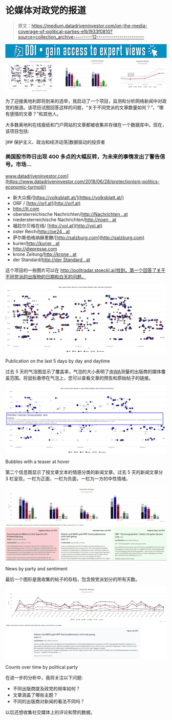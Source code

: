# 论媒体对政党的报道

> 原文：<https://medium.datadriveninvestor.com/on-the-media-coverage-of-political-parties-e1b1933f0810?source=collection_archive---------12----------------------->

[![](img/502ae1d6ba52bc6dc655a3b9fc010c67.png)](http://www.track.datadriveninvestor.com/1B9E)![](img/a17a9bebe508fd4b6d26bb146f55e56e.png)

为了迎接奥地利即将到来的选举，我启动了一个项目，监测和分析网络新闻中对政党的报道。该项目试图回答这样的问题，“关于不同党派的文章数量如何？”，“哪有感情的文章？”和其他人。

大多数奥地利在线报纸和门户网站的文章都被收集并存储在一个数据库中。现在，该项目包括:

[](https://www.datadriveninvestor.com/2018/06/28/protectionism-politics-economic-turmoil/) [## 保护主义、政治和经济动荡|数据驱动的投资者

### 美国股市昨日出现 400 多点的大幅反转，为未来的事情发出了警告信号。市场…

www.datadriveninvestor.com](https://www.datadriveninvestor.com/2018/06/28/protectionism-politics-economic-turmoil/) 

*   新大众报/[https://volksblatt.at/](https://volksblatt.at/)
*   ORF / [http://orf.at](http://orf.at)
*   http://tt.com
*   obersterreichische Nachrichten/[http://Nachrichten . at](http://nachrichten.at)
*   niedersterreichische Nachrichten/[http://noen . at](http://noen.at)
*   福拉尔贝格在线/ [http://vol.at](http://vol.at)
*   oster Reich/[http://oe24 . at](http://oe24.at)
*   萨尔斯伯格纳赫里滕/[http://salzburg.com](http://salzburg.com)
*   kurier/[http://kurier . at](http://kurier.at)
*   http://diepresse.com
*   krone Zeitung/[http://krone . at](http://krone.at)
*   der Standard/[http://der Standard . at](http://derstandard.at)

这个项目的一些图片可以在 http://politradar.stoeckl.ai/找到。第一个回答了关于不同党派的出版物的日期和白天的问题。

![](img/8492b31bbb6197904ff5f67de464ef97.png)

Publication on the last 5 days by day and daytime

过去 5 天的气泡图显示了覆盖率，气泡的大小表明了由[WA](http://www.oewa.at/)测量的出版商的媒体覆盖范围。将鼠标悬停在气泡上，您可以查看文章的预告和原始帖子的链接。

![](img/01c9d7d327876f0914ea51e6440e3237.png)

Bubbles with a teaser at hover

第二个信息图显示了按文章文本的情感分类的新闻文章。过去 5 天的新闻文章分 3 栏呈现，一栏为正面，一栏为负面，一栏为一方的中性情绪。

![](img/ef83205a3556a58726d8516d1f93038e.png)

News by party and sentiment

最后一个图形是我收集的帖子的存档，包含按党派划分的所有天数。

![](img/a45ebbfa1b894e5265a2013b348ec884.png)

Counts over time by political party

在进一步的分析中，我将关注以下问题:

*   不同出版商提及政党的频率如何？
*   文章涵盖了哪些主题？
*   不同的出版商对新闻的看法不同吗？

以后还想收集社交媒体上的评论和赞的数据。